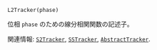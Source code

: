 ```
L2Tracker(phase)
```

位相 `phase` のための線分相関関数の記述子。

関連情報: [`S2Tracker`](@ref), [`SSTracker`](@ref), [`AbstractTracker`](@ref).
